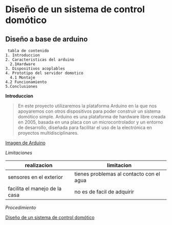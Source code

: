 # Diseño de un sistema de control domótico
## Diseño a base de arduino 

```
 tabla de contenido
1. Introduccion 
2. Caracteristicas del arduino 
  2.1Hardware
3. Dispositivos acoplables
4. Prototipo del servidor domotico 
  4.1 Montaje
4.2 Funcionamiento 
5.Conclusiones 
```

 **Introduccion**
> En este proyecto utilizaremos la plataforma Arduino en la que nos apoyaremos con
otros dispositivos para poder construir un sistema domótico simple. Arduino es una
plataforma de hardware libre creada en 2005, basada en una placa con
un microcontrolador y un entorno de desarrollo, diseñada para facilitar el uso de la
electrónica en proyectos multidisciplinares.

 [Imagen de Arduino](https://www.pngfind.com/mpng/ihmxbio_arduino-placa-arduino-uno-png-transparent-png/)

_Limitaciones_

realizacion | limitacion
------------ | -------------
sensores en el exterior  | tienes problemas al contacto con el agua 
facilita el manejo de la casa  | no es de facil de adquirir 


*Procedimiento*

[Diseño de un sistema de control domótico](https://riunet.upv.es/bitstream/handle/10251/18228/Memoria.pdf)


